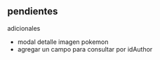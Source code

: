 pendientes
- 

adicionales
- modal detalle imagen pokemon
- agregar un campo para consultar por idAuthor